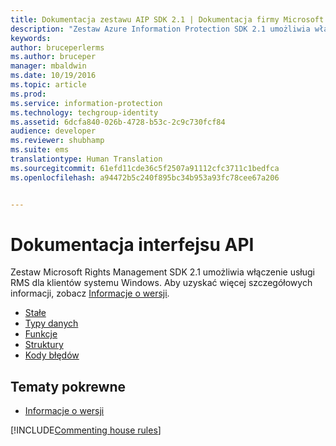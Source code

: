 ```yaml
---
title: Dokumentacja zestawu AIP SDK 2.1 | Dokumentacja firmy Microsoft
description: "Zestaw Azure Information Protection SDK 2.1 umożliwia włączenie usługi RMS dla klientów systemu Windows."
keywords: 
author: bruceperlerms
ms.author: bruceper
manager: mbaldwin
ms.date: 10/19/2016
ms.topic: article
ms.prod: 
ms.service: information-protection
ms.technology: techgroup-identity
ms.assetid: 6dcfa840-026b-4728-b53c-2c9c730fcf84
audience: developer
ms.reviewer: shubhamp
ms.suite: ems
translationtype: Human Translation
ms.sourcegitcommit: 61efd11cde36c5f2507a91112cfc3711c1bedfca
ms.openlocfilehash: a94472b5c240f895bc34b953a93fc78cee67a206


---
```


# <a name="api-reference"></a>Dokumentacja interfejsu API

Zestaw Microsoft Rights Management SDK 2.1 umożliwia włączenie usługi RMS dla klientów systemu Windows. Aby uzyskać więcej szczegółowych informacji, zobacz [Informacje o wersji](release-notes-rtm.md).
- [Stałe](https://msdn.microsoft.com/library/hh535291.aspx)
- [Typy danych](https://msdn.microsoft.com/library/hh535288.aspx)
- [Funkcje](https://msdn.microsoft.com/library/hh535289.aspx)
- [Struktury](https://msdn.microsoft.com/library/hh535294.aspx)
- [Kody błędów](https://msdn.microsoft.com/library/hh535248.aspx)



## <a name="related-topics"></a>Tematy pokrewne

* [Informacje o wersji](release-notes-rtm.md)

[!INCLUDE[Commenting house rules](../includes/houserules.md)]


<!--HONumber=Jan17_HO4-->



